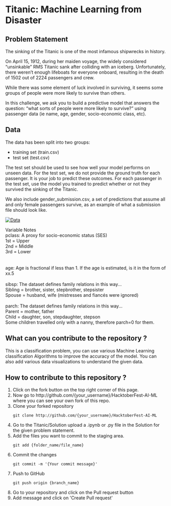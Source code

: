 <h1> Titanic: Machine Learning from Disaster </h1>

<h2> Problem Statement </h2>

The sinking of the Titanic is one of the most infamous shipwrecks in history.

On April 15, 1912, during her maiden voyage, the widely considered “unsinkable” RMS Titanic sank after colliding with an iceberg. Unfortunately, there weren’t enough lifeboats for everyone onboard, resulting in the death of 1502 out of 2224 passengers and crew.

While there was some element of luck involved in surviving, it seems some groups of people were more likely to survive than others.

In this challenge, we ask you to build a predictive model that answers the question: “what sorts of people were more likely to survive?” using passenger data (ie name, age, gender, socio-economic class, etc).


<h2> Data </h2>

The data has been split into two groups:
<ul>
  <li>training set (train.csv)</li>
  <li>test set (test.csv)</li>
</ul>

The test set should be used to see how well your model performs on unseen data. For the test set, we do not provide the ground truth for each passenger. It is your job to predict these outcomes. For each passenger in the test set, use the model you trained to predict whether or not they survived the sinking of the Titanic.

We also include gender_submission.csv, a set of predictions that assume all and only female passengers survive, as an example of what a submission file should look like.

<a href="https://ibb.co/ykJQdFS"><img src="https://i.ibb.co/VC8qJYm/image.png" alt="Data" border="0"></a>


Variable Notes <br>
pclass: A proxy for socio-economic status (SES) <br>
1st = Upper <br>
2nd = Middle <br>
3rd = Lower <br>
<br><br>
age: Age is fractional if less than 1. If the age is estimated, is it in the form of xx.5 <br> 
<br>
sibsp: The dataset defines family relations in this way...<br>
Sibling = brother, sister, stepbrother, stepsister<br>
Spouse = husband, wife (mistresses and fiancés were ignored)<br>
<br>
parch: The dataset defines family relations in this way...<br>
Parent = mother, father<br>
Child = daughter, son, stepdaughter, stepson<br>
Some children travelled only with a nanny, therefore parch=0 for them.<br>

<h2> What can you contribute to the repository ?</h2>
This is a classification problem, you can use various Machine Learning classification Algorithms to improve the accuracy of the model. You can also add various data visualizations to understand the given data.

<h2> How to contribute to this repository ?</h2>
<ol>
  <li> Click on the fork button on the top right corner of this page. </li>
  <li> Now go to http://github.com/{your_username}/HacktoberFest-AI-ML where you can see your own fork of this repo. </li>
  <li> Clone your forked repository </li>
  
  ```
  git clone http://github.com/{your_username}/HacktoberFest-AI-ML
  ```
  <li> Go to the Titanic/Solution upload a .ipynb or .py file in the Solution for the given problem statement. </li>
  <li> Add the files you want to commit to the staging area. </li>
  
  ```
  git add {folder_name/file_name}
  ```
  
  <li> Commit the changes </li>
  
  ```
  git commit -m '{Your commit message}'
  ```
  <li> Push to GitHub </li>
  
  ```
  git push origin {branch_name}
  ```
  <li> Go to your repository and click on the Pull request button </li>
  <li> Add message and click on 'Create Pull request' </li>
</ol>
 
